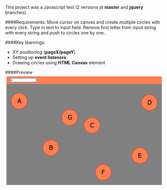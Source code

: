 This project was a Javascript test (2 versions at **master** and **jquery** branches).

####Requirements:
Move cursor on canvas and create multiple circles with every click. Type in text to input field. Remove first letter from input string with every string and push to circles one by one.


####Key learnings:

- XY positioning (**pageX/pageY**)
- Setting up **event listeners**
- Drawing circles using **HTML Canvas** element

####Preview
![yf-test screenshot](https://github.com/maciejk77/yf-test/blob/master/img/screenshot.png)



